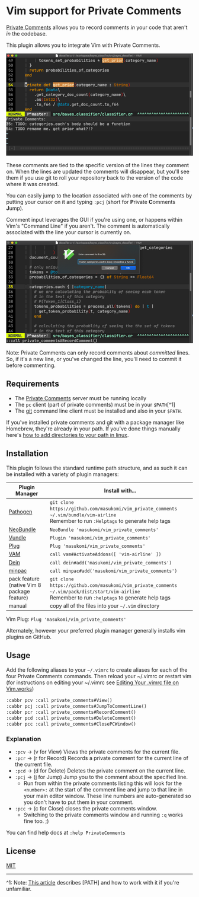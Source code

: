 # Vim support for Private Comments

[Private Comments](https://github.com/masukomi/private_comments/) allows you to record comments _in_ your code that aren't _in_ the codebase.  

This plugin allows you to integrate Vim with Private Comments.

![displaying comments](doc/pc_comment_display.png)

These comments are tied to the specific version of the lines they comment on. When the lines are updated the comments will disappear, but you'll see them if you use git to roll your repository back to the version of the code where it was created. 

You can easily jump to the location associated with one of the comments by putting your cursor on it and typing `:pcj` (short for **P**rivate **C**omments **J**ump).

Comment input leverages the GUI if you're using one, or happens within Vim's "Command Line" if you aren't. The comment is automatically associated with the line your cursor is currently on. 

![entering a comment](doc/pc_creating_comment.png)

Note: Private Comments can only record comments about _committed_ lines. So, if it's a new line, or you've changed the line, you'll need to commit it before commenting.


## Requirements

* The [Private Comments](https://github.com/masukomi/private_comments/) server must be running locally
* The `pc` client (part of private comments) must be in your `$PATH`[^1]
* The [git](https://git-scm.com/) command line client must be installed and also in your `$PATH`. 

If you've installed private comments and git with a package manager like Homebrew, they're already in your path. If you've done things manually here's [how to add directories to your path in linux](https://www.techrepublic.com/article/how-to-add-directories-to-your-path-in-linux/).

## Installation

This plugin follows the standard runtime path structure, and as such it can be installed with a variety of plugin managers:

| Plugin Manager | Install with... |
| ------------- | ------------- |
| [Pathogen][1] | `git clone https://github.com/masukomi/vim_private_comments ~/.vim/bundle/vim-airline`<br/>Remember to run `:Helptags` to generate help tags |
| [NeoBundle][2] | `NeoBundle 'masukomi/vim_private_comments'` |
| [Vundle][3] | `Plugin 'masukomi/vim_private_comments'` |
| [Plug][4] | `Plug 'masukomi/vim_private_comments'` |
| [VAM][5] | `call vam#ActivateAddons([ 'vim-airline' ])` |
| [Dein][6] | `call dein#add('masukomi/vim_private_comments')` |
| [minpac][7] | `call minpac#add('masukomi/vim_private_comments')` |
| pack feature (native Vim 8 package feature)| `git clone https://github.com/masukomi/vim_private_comments ~/.vim/pack/dist/start/vim-airline`<br/>Remember to run `:helptags` to generate help tags |
| manual | copy all of the files into your `~/.vim` directory |



Vim Plug: `Plug 'masukomi/vim_private_comments'`  

Alternately, however your preferred plugin manager generally installs vim plugins on GitHub.

## Usage
Add the following aliases to your `~/.vimrc` to create aliases for each of the four Private Comments commands. Then reload your ~/.vimrc or restart vim (for instructions on editing your ~/.vimrc see [Editing Your .vimrc file on Vim.works](https://vim.works/2017/04/05/editing-your-.vimrc-file/))

```vim
:cabbr pcv :call private_comments#View()
:cabbr pcj :call private_comments#JumpToCommentLine()
:cabbr pcr :call private_comments#RecordComment()
:cabbr pcd :call private_comments#DeleteComment()
:cabbr pcc :call private_comments#ClosePCWindow()
```

### Explanation

* `:pcv` -> (v for View) Views the private comments for the current file.
* `:pcr` -> (r for Record) Records a private comment for the current line of the current file.
* `:pcd` -> (d for Delete) Deletes the private comment on the current line.
* `:pcj` -> (j for Jump) Jump you to the comment about the specified line.
  * Run from within the private comments listing this will look for the `<number>:` at the start of the comment line and jump to that line in your main editor window. These line numbers are auto-generated so you don't have to put them in your comment.
* `:pcc` -> (c for Close) closes the private comments window.
  * Switching to the private comments window and running `:q` works fine too. ;)


You can find help docs at `:help PrivateComments`

## License
[MIT][8]

----

^1: Note: [This article](https://medium.com/@jalendport/what-exactly-is-your-shell-path-2f076f02deb4) describes [PATH] and how to work with it if you're unfamiliar.


[1]: https://github.com/tpope/vim-pathogen
[2]: https://github.com/Shougo/neobundle.vim
[3]: https://github.com/VundleVim/Vundle.vim
[4]: https://github.com/junegunn/vim-plug
[5]: https://github.com/MarcWeber/vim-addon-manager
[6]: https://github.com/Shougo/dein.vim
[7]: https://github.com/k-takata/minpac/
[8]: https://github.com/masukomi/vim_private_comments/blob/master/LICENSE.md

